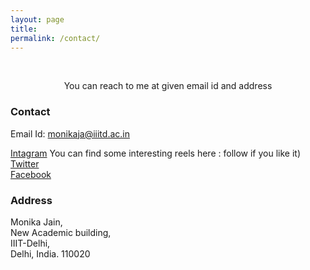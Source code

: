 ```yaml
---
layout: page
title: 
permalink: /contact/
---
```

<br />
<p align="center">
You can reach to me at given email id and  address </p>

### Contact
Email Id: monikaja@iiitd.ac.in

[Intagram](https://www.instagram.com/pranika.cool/) You can find some interesting reels here : follow if you like it)
<br />
[Twitter](https://twitter.com/home)
<br />
[Facebook](https://www.facebook.com/monikajain1908)


### Address

<p>Monika Jain,<br />
New Academic building, <br />
IIIT-Delhi,  <br />
Delhi, India. 110020</p>
